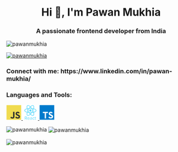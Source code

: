 <h1 align="center">Hi 👋, I'm Pawan Mukhia</h1>
<h3 align="center">A passionate frontend developer from India</h3>

<p align="left"> <img src="https://komarev.com/ghpvc/?username=pawanmukhia&label=Profile%20views&color=0e75b6&style=flat" alt="pawanmukhia" /> </p>

<p align="left"> <a href="https://github.com/ryo-ma/github-profile-trophy"><img src="https://github-profile-trophy.vercel.app/?username=pawanmukhia" alt="pawanmukhia" /></a> </p>

<h3 align="left">Connect with me: https://www.linkedin.com/in/pawan-mukhia/ </h3>
<p align="left">
</p>

<h3 align="left">Languages and Tools:</h3>
<p align="left"> <a href="https://developer.mozilla.org/en-US/docs/Web/JavaScript" target="_blank" rel="noreferrer"> <img src="https://raw.githubusercontent.com/devicons/devicon/master/icons/javascript/javascript-original.svg" alt="javascript" width="40" height="40"/> </a> <a href="https://reactjs.org/" target="_blank" rel="noreferrer"> <img src="https://raw.githubusercontent.com/devicons/devicon/master/icons/react/react-original-wordmark.svg" alt="react" width="40" height="40"/> </a> <a href="https://www.typescriptlang.org/" target="_blank" rel="noreferrer"> <img src="https://raw.githubusercontent.com/devicons/devicon/master/icons/typescript/typescript-original.svg" alt="typescript" width="40" height="40"/> </a> </p>

<p><img align="left" src="https://github-readme-stats.vercel.app/api/top-langs?username=pawanmukhia&show_icons=true&locale=en&layout=compact" alt="pawanmukhia" /></p>

<p>&nbsp;<img align="center" src="https://github-readme-stats.vercel.app/api?username=pawanmukhia&show_icons=true&locale=en" alt="pawanmukhia" /></p>

<p><img align="center" src="https://github-readme-streak-stats.herokuapp.com/?user=pawanmukhia&" alt="pawanmukhia" /></p>
